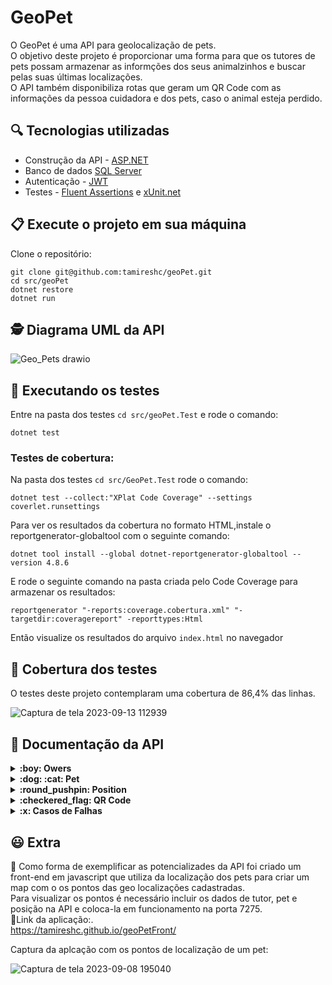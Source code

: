 # GeoPet 

O GeoPet é uma API para geolocalização de pets.<br>
O objetivo deste projeto é proporcionar uma forma para que os tutores de pets possam armazenar as informções dos seus animalzinhos e 
buscar pelas suas últimas localizações.<br>
O API também disponibiliza rotas que geram um QR Code com as informações da pessoa cuidadora e dos pets, caso o animal esteja perdido.<br>

## :mag: Tecnologias utilizadas
- Construção da API - [ASP.NET ](https://dotnet.microsoft.com/pt-br/apps/aspnet)<br>
- Banco de dados [SQL Server ](https://www.microsoft.com/pt-br/sql-server/sql-server-downloads) <br>
 - Autenticação - [JWT](https://jwt.io/) <br> 
 - Testes - [Fluent Assertions](https://fluentassertions.com/) e [xUnit.net](https://xunit.net/) <br> 

## 📋 Execute o projeto em sua máquina

Clone o repositório:

```
git clone git@github.com:tamireshc/geoPet.git
cd src/geoPet
dotnet restore
dotnet run
```
## 🕵 Diagrama UML da API <br>
![Geo_Pets drawio](https://github.com/tamireshc/geoPet/assets/65035109/e4ee8a88-5390-454b-a76e-5ff9899cdcd4)

## 🧪 Executando os testes

Entre na pasta dos testes ```cd src/geoPet.Test``` e rode o comando:

```
dotnet test
```

### Testes de cobertura:<br>
Na pasta dos testes ```cd src/GeoPet.Test``` rode o comando:
```
dotnet test --collect:"XPlat Code Coverage" --settings coverlet.runsettings 
```
Para ver os resultados da cobertura no formato HTML,instale o reportgenerator-globaltool com o seguinte comando:
```
dotnet tool install --global dotnet-reportgenerator-globaltool --version 4.8.6
```
E rode o seguinte comando na pasta criada pelo Code Coverage para armazenar os resultados:
```
reportgenerator "-reports:coverage.cobertura.xml" "-targetdir:coveragereport" -reporttypes:Html
```
Então visualize os resultados do arquivo ```index.html``` no navegador

## :dart: Cobertura dos testes
O testes deste projeto contemplaram uma cobertura de 86,4% das linhas.<br>

![Captura de tela 2023-09-13 112939](https://github.com/tamireshc/geoPet/assets/65035109/2b4c95d2-b339-4120-be1a-0f8194cb12c9)


## 🔎 Documentação da API
<details>
<summary><strong>:boy: Owers </strong></summary><br/>

 - Login de tutor

```
  POST /Login
```

| Parâmetro   | Tipo       | Descrição                           |
| :---------- | :--------- | :---------------------------------- |
| `name` | `string` |   nome do tutor. |
| `password` | `string` |   password de acesso. |

:white_check_mark: STATUS 200 OK<br>
:key: Retorna um TOKEN de autenticação

- Cadastro de tutor

```
  POST /Ower
```

| Parâmetro   | Tipo       | Descrição                           |
| :---------- | :--------- | :---------------------------------- |
| `name` | `string` |   nome do tutor. |
| `email` | `string` |   email do tutor. |
| `cep` | `string` |   cep do endereço do tutor do tutor. |
| `password` | `string` |   password de acesso. |

** Antes da inserção o cep é validado por meio da API [ViA CEP ](https://viacep.com.br/) <br>
** O email deve ser único.<br>
** A senha é salva em formato HASH.<br>
*Para mais detalhes ver o tópico dos casos de falha<br>

:white_check_mark: STATUS 200 OK

 - Atualizar tutor

 ```
  PUT /Ower/:id
```
| Parâmetro   | Tipo       | Descrição                           |
| :---------- | :--------- | :---------------------------------- |
| `name` | `string` |   nome do tutor. |
| `email` | `string` |   email do tutor. |
| `cep` | `string` |   cep do endereço do tutor do tutor. |
| `password` | `string` |   password de acesso. |

** Antes da inserção o cep é validado por meio da API [ViA CEP ](https://viacep.com.br/) <br>
** O email deve ser único.<br>
** A senha é salva em formato HASH.<br>
*Para mais detalhes ver o tópico dos casos de falha<br>


:white_check_mark: STATUS 200 OK

- Obter um tutor por seu id

```
  GET /Ower/:id
```
  Corpo da resposta: <br/>
  
  ```json
	{
{
	"owerId": 1,
	"name": "Yuri",
	"email": "yuri@gmail.com",
	"cep": "37356260",
	"pets": [
		{
			"petId": 5,
			"name": "JUJUBA",
			"age": 2,
			"size": 1,
			"breed": "VIRA-LATA",
			"owerId": 1,
		}
	]
}
	}
  ```

:white_check_mark: STATUS 200 OK

- Obter a listagem de todos os tutores

```
  GET /Ower
```

  Corpo da resposta: <br/>
  
  ```json
[
	{
		"owerId": 2,
		"name": "Maria",
		"email": "maria@gmail.com",
		"cep": "358376190"
	},
	{
		"owerId": 6,
		"name": "Alex Green",
		"email": "alex@gmail.com",
		"cep": "31567490"
	}
]
  ```
:white_check_mark: STATUS 200 OK

- Deletar um tutor por seu id

```
  DELETE /Ower/:id
```

  Corpo da resposta: <br/>
  
:white_check_mark: STATUS 200 OK
</details>

<details>
<summary><strong>:dog: :cat: Pet </strong></summary><br/>

- Cadastro de pet

```
  POST /Pet
```

| Parâmetro   | Tipo       | Descrição                           |
| :---------- | :--------- | :---------------------------------- |
| `name` | `string` |   nome do pet. |
| `age` | `integer` |   idade do pet. |
| `size` | `Size` |   porte do pet. |
| `breed` | `string` |  raça do pet. |
| `owerId` | `int` |  id do tudor do pet. |


** Antes da inserção  é validado se o tutor do pet existe na base de dados e se o size é de um dos tipos: "SMALL", "MEDIUM" ou "LARGE".<br>
*Para mais detalhes ver o tópico dos casos de falha<br>

:white_check_mark: STATUS 200 OK

 - Atualizar pet

 ```
  PUT /Pet/:id
```
| Parâmetro   | Tipo       | Descrição                           |
| :---------- | :--------- | :---------------------------------- |
| `name` | `string` |   nome do Pet. |
| `age` | `integer` |   idade do tutor. |
| `size` | `Size` |   porte do pet. |
| `breed` | `string` |  raça do pet. |
| `owerId` | `int` |  id do tudor do pet. |


** Antes da inserção  é validado se o tutor do pet existe na base de dados e se o size é de um dos tipos: "SMALL", "MEDIUM" ou "LARGE".<br>
*Para mais detalhes ver o tópico dos casos de falha<br>


:white_check_mark: STATUS 200 OK

- Obter um pet por seu id

```
  GET /Pet/:id
```
  Corpo da resposta: <br/>
  
  ```json
	{
  	"petId": 2,
  	"name": "Bilu",
  	"age": 2,
  	"size": 1,
  	"breed": "string",
  	"owerId": 2,
  	"positions": [
  		{
  			"positionId": 1002,
  			"latitude": "-19.9235803",
  			"longitude": "-43.9811087",
  			"dateTime": "2023-09-06T22:25:40.477",
  			"petId": 2
		}
	]
}
  ```

:white_check_mark: STATUS 200 OK

- Obter a listagem de todos os pets

```
  GET /Pet
```

  Corpo da resposta: <br/>
  
  ```json
[
 	{
 		"petId": 1,
 		"name": "Damiao",
 		"age": 2,
 		"size": 1,
 		"breed": "string",
 		"owerId": 4
 	},
 	{
 		"petId": 2,
 		"name": "Clarinho",
 		"age": 2,
 		"size": 1,
 		"breed": "string",
 		"owerId": 4
 	}
]
  ```
:white_check_mark: STATUS 200 OK

- Deletar um pet com seu id

```
  DELETE /Pet/:id
```

 Corpo da resposta: <br/>
  
:white_check_mark: STATUS 200 OK
</details>

<details>
<summary><strong>:round_pushpin: Position </strong></summary><br/>

- Cadastro de uma posição de um pet

```
  POST /Position
```

| Parâmetro   | Tipo       | Descrição                           |
| :---------- | :--------- | :---------------------------------- |
| `latitude` | `string` |   latitude da posição do Pet. |
| `longitude` | `string` |   latitude da posição do Pet. |
| `petId` | `int` |  id do pet. |

** O campo dateTime é preenchido com a data e hora da inserção.<br>
** Antes da inserção  é validado se o pet existe na base de dados.<br>
*Para mais detalhes ver o tópico dos casos de falha<br>

:white_check_mark: STATUS 200 OK

 - Atualizar a posição de um pet

 ```
  PUT /Position/:id
```
| Parâmetro   | Tipo       | Descrição                           |
| :---------- | :--------- | :---------------------------------- |
| `latitude` | `string` |   latitude da posição do Pet. |
| `longitude` | `string` |   latitude da posição do Pet. |
| `dateTime` | `string` |   data em que o pet foi visto nesta posição. |
| `petId` | `int` |  id do pet. |

** Antes da inserção  é validado se o pet existe na base de dados.<br>
*Para mais detalhes ver o tópico dos casos de falha<br>

:white_check_mark: STATUS 200 OK

- Obter a última posição de um pet pelo id do pet id

```
  GET /Position/Pet/:id
```
  Corpo da resposta: <br/>
  
  ```json
{
	"positionId": 12,
	"latitude": "15,23456",
	"longitude": "30,67890",
	"dateTime": "2023-09-08T09:09:50.5213263",
	"petId": 4
}
  ```

:white_check_mark: STATUS 200 OK

- Obter a listagem de todas as posições cadastradas

```
  GET /Position
```

  Corpo da resposta: <br/>
  
  ```json
[
	{
		"positionId": 3,
		"latitude": "15,23456",
		"longitude": "30,67890",
		"dateTime": "2023-09-06T22:25:40.477",
		"petId": 2
	},
	{
		"positionId": 4,
		"latitude": "15,23456",
		"longitude": "30,67890",
		"dateTime": "2023-09-06T22:25:40.477",
		"petId": 2
	}
]

  ```
:white_check_mark: STATUS 200 OK

- Obter uma posição por seu id

```
  GET /Position/:id
```

  Corpo da resposta: <br/>
  
  ```json
	{
		"positionId": 3,
		"latitude": "15,23456",
		"longitude": "30,67890",
		"dateTime": "2023-09-06T22:25:40.477",
		"petId": 2
	}
  ```
:white_check_mark: STATUS 200 OK

- Deletar um a posição por seu id

```
  DELETE /Position/:id
```

 Corpo da resposta: <br/>
  
:white_check_mark: STATUS 200 OK
</details>

<details>
<summary><strong>:checkered_flag: QR Code </strong></summary><br/>

:dart: Estas rotas  proporcionam uma forma de gerar um QR Code de identificação para ser utilizados em coleiras de pets<br>
	
- Obter os dados de um tutor com o seu id
   
```
  GET /QRCode/Ower/:id
```
 Corpo da resposta: <br/>

 ![Captura de tela 2023-09-11 153044](https://github.com/tamireshc/geoPet/assets/65035109/928e5ee1-3899-4b8a-8de9-ae551a61381d)

 - Obter os dados de um pet com o seu id
   
```
  GET /QRCode/Pet/:id
```
 Corpo da resposta: <br/>
![petCaptura de tela 2023-09-11 153109](https://github.com/tamireshc/geoPet/assets/65035109/ffb75b6c-51bd-480f-a2e8-b16cf73d5934)

</details>

<details>
<summary><strong>:x: Casos de Falhas  </strong></summary><br/>

- Ao atualizar, deletar e buscar por id para um ower(tutor), pet ou position inexistente deve  emitir a exceção `NotFoundException`<br><br>
:warning: STATUS 404 - Not Found
 ```json
{
	"message": "Ower not found"
}
  ```
OU

 ```json
{
	"message": "Pet not found"
}
  ```
OU 

 ```json
{
	"message": "Position not found"
}
  ```

- Ao tentar inserir/editar um valor diferente de "SMALL", "MEDIUM" ou "LARGE" para o size de um Pet deve  emitir a exceção `InvalidValueExceptionn`<br><br>
:bangbang: STATUS 400 - Bad Request
 ```json
{
	"message": "Invalid Size"
}
  ```
- Ao tentar inserir/editar um CEP com formato inválido deve emitir a exceção `InvalidCEPException`<br><br>
:bangbang: STATUS 400 - Bad Request
 ```json
{
	"message": "Invalid CEP"
}
  ```

- Ao tentar inserir/editar um CEP inexistente deve emitir a exceção `InvalidCEPException`<br><br>
:bangbang:: STATUS 400 - Bad Request
 ```json
{
	"message": "Nonexistent CEP"
}
```
- Ao tentar inserir/editar utilizando um email já existente na base de dados deve emitir a exceção `DuplicatedValueException`<br><br>
:bangbang: STATUS 400 - Bad Request
 ```json
{
	"message": "Email already exists"
}
```
- Ao tentar logar utilizando um email ou password incorreto deve emitir a exceção `NotFoundException`
 ```json
{
	"message": "Wrong user ou password"
}
```
:warning: STATUS 404 - Not Found

- Ao buscar pela última posição de um pet que não possui posições cadastradas deve emitir a exceção `NotFoundException`
 ```json
{
	"message": "There isn´t position for this pet"
}
```
:warning: STATUS 404 - Not Found
</details>

## :smiley: Extra 
:link: Como forma de exemplificar as potencializades da API foi criado um front-end em javascript que utiliza da localização  dos pets para criar um map com o os pontos das geo localizações cadastradas.<br>
Para visualizar os pontos é necessário incluir os dados de tutor, pet e posição na API e coloca-la em funcionamento na porta 7275.<br>
:pushpin:Link da aplicação:.<br>
https://tamireshc.github.io/geoPetFront/ <br>

Captura da aplcação com os pontos de localização de um pet:<br>

![Captura de tela 2023-09-08 195040](https://github.com/tamireshc/geoPet/assets/65035109/d3d82bd9-7d28-4b86-a36e-aa8cd01c1454)


